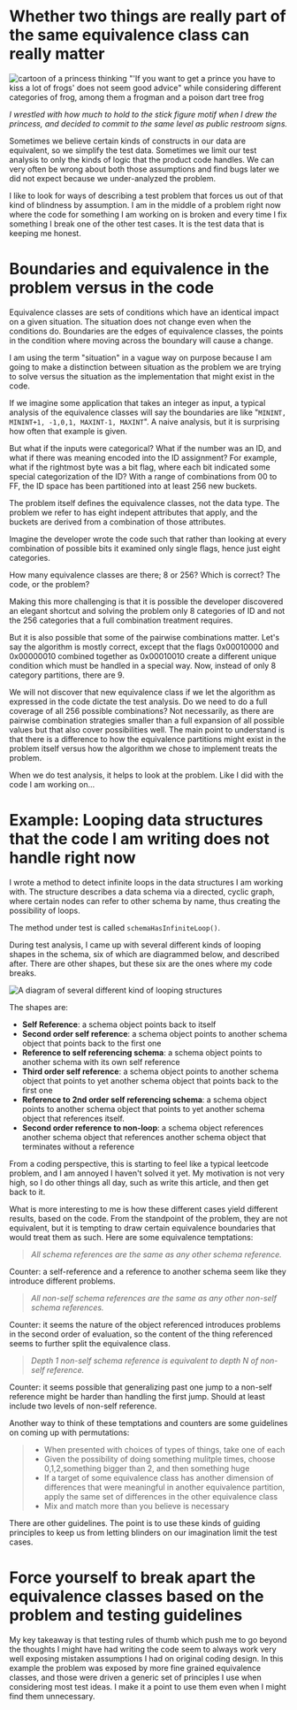 
Whether two things are really part of the same equivalence class can really matter
===========================================================
![cartoon of a princess thinking "'If you want to get a prince you have to kiss a lot of frogs' does not seem good advice" while considering different categories of frog, among them a frogman and a poison dart tree frog](/assets/equivalentfrogs.png)

_I wrestled with how much to hold to the stick figure motif when
I drew the princess, and decided to commit to the same level as public
restroom signs._

Sometimes we believe certain kinds of constructs in our
data are equivalent, so we simplify the test data. Sometimes
we limit our test analysis to only the kinds of logic that
the product code handles. We can very often be wrong about
both those assumptions and find bugs later we did not
expect because we under-analyzed the problem.

I like to look for ways of describing a test problem that
forces us out of that kind of blindness by assumption. I am
in the middle of a problem right now where the code for
something I am working on is broken and every time I fix something
I break one of the other test cases. It is the test data
that is keeping me honest.

Boundaries and equivalence in the problem versus in the code
============================================================
Equivalence classes are sets of conditions which have an
identical impact on a given situation. The situation does
not change even when the conditions do. Boundaries are the edges of equivalence classes,
the points in the condition where moving across the boundary
will cause a change.

I am using the term "situation" in a vague way on purpose because
I am going to make a distinction between situation as the problem
we are trying to solve versus the situation as the implementation
that might exist in the code.

If we imagine some application that takes an integer as input, a
typical analysis of the equivalence classes will say the boundaries
are like "`MININT, MININT+1, -1,0,1, MAXINT-1, MAXINT`". A naive
analysis, but it is surprising how often that example is given.

But what if the inputs were categorical? What if the number was an ID,
and what if there was meaning encoded into the ID assignment? For example,
what if the rightmost byte was a bit flag, where each bit indicated some
special categorization of the ID? With a range of combinations from 00 to
FF, the ID space has been partitioned into at least 256 new buckets.

The problem itself defines the equivalence classes, not the data type. The
problem we refer to has eight indepent attributes that apply, and the buckets
are derived from a combination of those attributes.

Imagine  the developer wrote the code such that rather than looking at
every combination of possible bits it examined only single flags, hence just eight categories.

How many equivalence classes are there; 8 or 256? Which is correct? The code, or the
problem?

Making this more challenging is that it is possible  the developer
 discovered an elegant shortcut and solving the problem only
8 categories of ID and not the 256 categories that a full combination treatment
requires.

But it is also possible that some of the pairwise combinations matter. Let's
say the algorithm is mostly correct, except that the flags 0x00010000 and 0x00000010
combined together as 0x00010010 create a different unique condition which must be handled in a special way.
Now, instead of only 8 category partitions, there are 9.

We will not discover that new equivalence class if we let the algorithm as expressed
in the code dictate the test analysis. Do we need to do a full coverage of
all 256 possible combinations? Not necessarily, as there are pairwise combination
strategies smaller than a full expansion of all possible values but that also
cover possibilities well. The main point to understand is that there is
a difference to how the equivalence partitions might exist in the problem
itself versus how the algorithm we chose to implement treats the problem.

When we do test analysis, it helps to look at the problem. Like I did
with the code I am working on...

Example: Looping data structures that the code I am writing does not handle right now
============================================================
I wrote a method to detect infinite loops in the data structures
I am working with. The structure describes a data schema via a
directed, cyclic graph, where certain nodes can refer to other
schema by name, thus creating the possibility of loops.

The method under test is called `schemaHasInfiniteLoop()`.

During test analysis, I came up with several different kinds of
looping shapes in the schema, six of which are diagrammed below,
and described after. There are other shapes, but these six are
the ones where my code breaks.

![A diagram of several different kind of looping structures](/assets/loopingshapesbreakingme.png)

The shapes are:
- __Self Reference__: a schema object points back to itself
- __Second order self reference__: a schema object points to another schema object that points back to the first one
- __Reference to self referencing schema__: a schema object points to another schema with its own self reference
- __Third order self reference__: a schema object points to another schema object that points to yet another schema object that points back to the first one
- __Reference to 2nd order self referencing schema__: a schema object points to another schema object that points to yet another schema object that references itself.
- __Second order reference to non-loop__: a schema object references another schema object that references another schema object that terminates without a reference

From a coding perspective, this is starting to feel like
a typical leetcode problem, and I am annoyed I haven't solved
it yet. My motivation is not very high, so I do other things all
day, such as write this article, and then get back to it.

What is more interesting to me is how these different cases yield
different results, based on the code. From the standpoint of the
problem, they are not equivalent, but it is tempting to draw
certain equivalence boundaries that would treat them as such. Here are some equivalence
temptations:

> _All schema references are the same as any other schema reference._

Counter: a self-reference and a reference to another schema seem like they introduce different problems.

> _All non-self schema references are the same as any other non-self schema references._

Counter: it seems the nature of the object referenced introduces problems in the second order of evaluation, so the content of the thing referenced seems to further split the equivalence class.

> _Depth 1 non-self schema reference is equivalent to depth N of non-self reference._

Counter: it seems possible that generalizing past one jump to a non-self reference might be harder than handling the first jump. Should at least include two levels of non-self reference.

Another way to think of these temptations and counters are some guidelines on
coming up with permutations:
> - When presented with choices of types of things, take one of each
> - Given the possibility of doing something mulitple times, choose 0,1,2,something bigger than 2, and then something huge
> - If a target of some equivalence class has another dimension of differences that were meaningful in another equivalence partition, apply the same set of differences in the other equivalence class
> - Mix and match more than you believe is necessary

There are other guidelines. The point is to use these kinds of
guiding principles to keep us from letting blinders on our imagination
limit the test cases.

Force yourself to break apart the equivalence classes based on the problem and testing guidelines
===========================================================
My key takeaway is that testing rules of thumb which push
me to go beyond the thoughts I might have had writing the
code seem to always work very well exposing mistaken
assumptions I had on original coding design. In this example
the problem was exposed by more fine grained equivalence
classes, and those were driven a generic set of principles
I use when considering most test ideas. I make it a point
to use them even when I might find them unnecessary.
